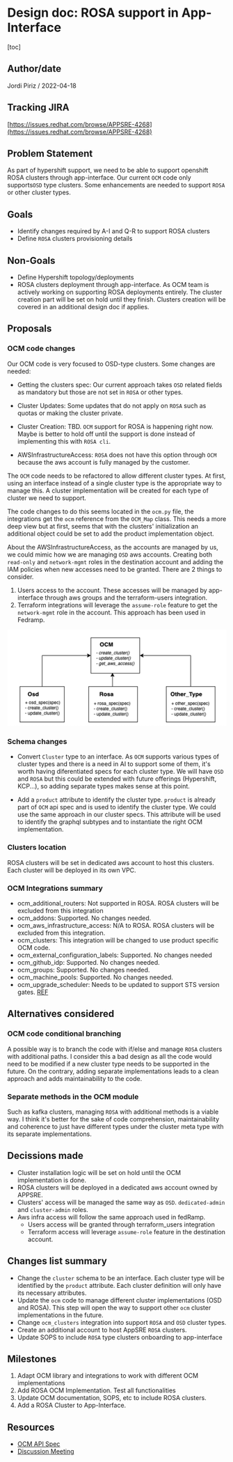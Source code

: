 # Design doc: ROSA support in App-Interface

[toc]

## Author/date

Jordi Piriz / 2022-04-18

## Tracking JIRA

[https://issues.redhat.com/browse/APPSRE-4268](https://issues.redhat.com/browse/APPSRE-4268)

## Problem Statement

As part of hypershift support, we need to be able to support openshift ROSA clusters through
app-interface. Our current `OCM` code only supports`OSD` type clusters. Some enhancements are
needed to support `ROSA` or other cluster types.

## Goals

- Identify changes required by A-I and Q-R to support ROSA clusters
- Define `ROSA` clusters provisioning details

## Non-Goals

- Define Hypershift topology/deployments
- ROSA clusters deployment through app-interface. As OCM team is actively working on supporting ROSA
  deployments entirely. The cluster creation part will be set on hold until they finish. Clusters creation
  will be covered in an additional design doc if applies.

## Proposals

### OCM code changes

Our OCM code is very focused to OSD-type clusters. Some changes are needed:

- Getting the clusters spec: Our current approach takes `OSD` related fields as mandatory but those are
  not set in `ROSA` or other types.

- Cluster Updates: Some updates that do not apply on `ROSA` such as quotas or making the cluster private.

- Cluster Creation: TBD. `OCM` support for ROSA is happening right now. Maybe is better to hold off until
  the support is done instead of implementing this with `ROSA cli`.

- AWSInfrastructureAccess: `ROSA` does not have this option through `OCM` because the aws account is
  fully managed by the customer.

The `OCM` code needs to be refactored to allow different cluster types. At first, using an interface instead
of a single cluster type is the appropriate way to manage this. A cluster implementation will be created for
each type of cluster we need to support.

The code changes to do this seems located in the `ocm.py` file, the integrations get the `ocm` reference from
the `OCM_Map` class. This needs a more deep view but at first, seems that with the clusters' initialization
an additional object could be set to add the product implementation object.

About the AWSInfrastructureAccess, as the accounts are managed by us, we could mimic how we are managing
`OSD` aws accounts. Creating both `read-only` and `network-mgmt` roles in the destination account and adding
the IAM policies when new accesses need to be granted. There are 2 things to consider.

1. Users access to the account. These accesses will be managed by app-interface through aws groups and the
  terraform-users integration.
2. Terraform integrations will leverage the `assume-role` feature to get the `network-mgmt` role in the account.
  This approach has been used in Fedramp.

<img src="../assets/rosa_ocm_diagram.png" width="600"/>

### Schema changes

- Convert `Cluster` type to an interface. As `OCM` supports various types of cluster types and there is a need in AI
  to support some of them, it's worth having diferentiated specs for each cluster type. We will have `OSD` and `ROSA`
  but this could be extended with future offerings (Hypershift, KCP...), so adding separate types makes sense at
  this point.

- Add a `product` attribute to identify the cluster type. `product` is already part of `OCM` api spec and is used to
  identify the cluster type. We could use the same approach in our cluster specs. This attribute will be used to identify
  the graphql subtypes and to instantiate the right OCM implementation.

### Clusters location

ROSA clusters will be set in dedicated aws account to host this clusters. Each cluster will be deployed in its own VPC.

### OCM Integrations summary

- ocm_additional_routers: Not supported in ROSA. ROSA clusters will be excluded from this integration
- ocm_addons: Supported. No changes needed.
- ocm_aws_infrastructure_access: N/A to ROSA. ROSA clusters will be excluded from this integration.
- ocm_clusters: This integration will be changed to use product specific OCM code.
- ocm_external_configuration_labels: Supported. No changes needed
- ocm_github_idp: Supported. No changes needed.
- ocm_groups: Supported. No changes needed.
- ocm_machine_pools: Supported. No changes needed.
- ocm_upgrade_scheduler: Needs to be updated to support STS version gates. [REF](https://github.com/app-sre/qontract-reconcile/blob/master/reconcile/utils/ocm.py#L856)

## Alternatives considered

### OCM code conditional branching

A possible way is to branch the code with if/else and manage `ROSA` clusters with additional paths. I consider this
a bad design as all the code would need to be modified if a new cluster type needs to be supported in the future.
On the contrary, adding separate implementations leads to a clean approach and adds maintainability to the code.

### Separate methods in the OCM module

Such as kafka clusters, managing `ROSA` with additional methods is a viable way. I think it's better for the sake of
code comprehension, maintainability and coherence to just have different types under the cluster meta type with its
separate implementations.

## Decissions made

- Cluster installation logic will be set on hold until the OCM implementation is done.
- ROSA clusters will be deployed in a dedicated aws account owned by APPSRE.
- Clusters' access will be managed the same way as `OSD`. `dedicated-admin` and `cluster-admin` roles.
- Aws infra access will follow the same approach used in fedRamp.
  - Users access will be granted through terraform_users integration
  - Terraform access will leverage `assume-role` feature in the destination account.

## Changes list summary

- Change the `cluster` schema to be an interface. Each cluster type will be identified by the `product` attribute.
  Each cluster definition will only have its necessary attributes.
- Update the `ocm` code to manage different cluster implementations (OSD and ROSA). This step will open the way to
  support other `ocm` cluster implementations in the future.
- Change `ocm_clusters` integration into support `ROSA` and `OSD` cluster types.
- Create an additional account to host AppSRE `ROSA` clusters.
- Update SOPS to include `ROSA` type clusters onboarding to app-interface

## Milestones

1. Adapt OCM library and integrations to work with different OCM implementations
2. Add ROSA OCM Implementation. Test all functionalities
3. Update OCM documentation, SOPS, etc to include ROSA clusters.
4. Add a ROSA Cluster to App-Interface.

## Resources

- [OCM API Spec](https://api.openshift.com/#/default/get_api_clusters_mgmt_v1_clusters)
- [Discussion Meeting](https://drive.google.com/file/d/1gq3R3LyTFihxBScmwXrhYpq-KR0CHNiV/view?usp=sharing)
